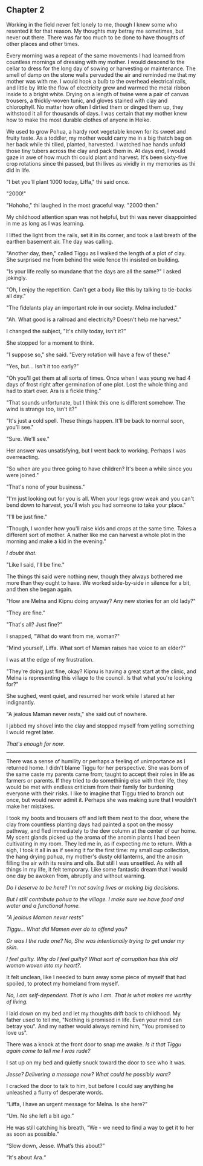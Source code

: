 ## Chapter 2

Working in the field never felt lonely to me, though I knew some who resented it for that reason. My thoughts may betray me sometimes, but never out there. There was far too much to be done to have thoughts of other places and other times.

Every morning was a repeat of the same movements I had learned from countless mornings of dressing with my mother. I would descend to the cellar to dress for the long day of sowing or harvesting or maintenance. The smell of damp on the stone walls pervaded the air and reminded me that my mother was with me. I would hook a bulb to the overhead electrical rails, and little by little the flow of electricity grew and warmed the metal ribbon inside to a bright white. Drying on a length of twine were a pair of canvas trousers, a thickly-woven tunic, and gloves stained with clay and chlorophyll. No matter how often I dirtied them or dinged them up, they withstood it all for thousands of days. I was certain that my mother knew how to make the most durable clothes of anyone in Heiko.

We used to grow Pohua, a hardy root vegetable known for its sweet and fruity taste. As a toddler, my mother would carry me in a big thatch bag on her back while thi tilled, planted, harvested. I watched hae hands unfold those tiny tubers across the clay and pack them in. At days end, I would gaze in awe of how much thi could plant and harvest. It's been sixty-five crop rotations since thi passed, but thi lives as vividly in my memories as thi did in life.

"I bet you'll plant 1000 today, Liffa," thi said once.

"2000!"

"Hohoho," thi laughed in the most graceful way. "2000 then."

My childhood attention span was not helpful, but thi was never disappointed in me as long as I was learning.

I lifted the light from the rails, set it in its corner, and took a last breath of the earthen basement air. The day was calling.

"Another day, then," called Tiggu as I walked the length of a plot of clay. She surprised me from behind the wide fence thi insisted on building.

"Is your life really so mundane that the days are all the same?" I asked jokingly.

"Oh, I enjoy the repetition. Can't get a body like this by talking to tie-backs all day."

"The fidelants play an important role in our society. Melna included."

"Ah. What good is a railroad and electricity? Doesn't help me harvest."

I changed the subject, "It's chilly today, isn't it?"

She stopped for a moment to think. 

"I suppose so," she said. "Every rotation will have a few of these."

"Yes, but... Isn't it too early?”

"Oh you'll get them at all sorts of times. Once when I was young we had 4 days of frost right after germination of one plot. Lost the whole thing and had to start over. Ara is a fickle thing."

"That sounds unfortunate, but I think this one is different somehow. The wind is strange too, isn't it?"

"It's just a cold spell. These things happen. It'll be back to normal soon, you'll see."

"Sure. We'll see."

Her answer was unsatisfying, but I went back to working. Perhaps I was overreacting.

"So when are you three going to have children? It's been a while since you were joined."

"That's none of your business."

"I'm just looking out for you is all. When your legs grow weak and you can't bend down to harvest, you'll wish you had someone to take your place."

"I'll be just fine."

"Though, I wonder how you'll raise kids and crops at the same time. Takes a different sort of mother. A nather like me can harvest a whole plot in the morning and make a kid in the evening."

_I doubt that._

"Like I said, I'll be fine." 

The things thi said were nothing new, though they always bothered me more than they ought to have. We worked side-by-side in silence for a bit, and then she began again.

"How are Melna and Kipnu doing anyway? Any new stories for an old lady?"

"They are fine."

"That's all? Just fine?"

I snapped, "What do want from me, woman?"

"Mind yourself, Liffa. What sort of Maman raises hae voice to an elder?"

I was at the edge of my frustration.

"They're doing just fine, okay? Kipnu is having a great start at the clinic, and Melna is representing this village to the council. Is that what you're looking for?"

She sughed, went quiet, and resumed her work while I stared at her indignantly.

"A jealous Maman never rests," she said out of nowhere.

I jabbed my shovel into the clay and stopped myself from yelling something I would regret later. 

_That's enough for now_.

---

There was a sense of humility or perhaps a feeling of unimportance as I returned home. I didn't blame Tiggu for her perspective. She was born of the same caste my parents came from; taught to accept their roles in life as farmers or parents. If they tried to do somethiinig else with their life, they would be met with endless criticism from their family for burdening everyone with their risks. I like to imagine that Tiggu tried to branch out once, but would never admit it. Perhaps she was making sure that I wouldn't make her mistakes.

I took my boots and trousers off and left them next to the door, where the clay from countless planting days had painted a spot on the mossy pathway, and fled immediately to the dew column at the center of our home. My scent glands picked up the aroma of the anomin plants I had been cultivating in my room. They led me in, as if expecting me to return. With a sigh, I took it all in as if seeing it for the first time: my small cup collection, the hang drying pohua, my mother's dusty old lanterns, and the anosin filling the air with its resins and oils. But still I was unsettled. As with all things in my life, it felt temporary. Like some fantastic dream that I would one day be awoken from, abruptly and without warning.

_Do I deserve to be here? I'm not saving lives or making big decisions._ 

_But I still contribute pohua to the village. I make sure we have food and water and a functional home._

_"A jealous Maman never rests"_

_Tiggu... What did Mamen ever do to offend you?_

_Or was I the rude one? No, She was intentionally trying to get under my skin._

_I feel guilty. Why do I feel guilty? What sort of corruption has this old woman woven into my heart?_. 

It felt unclean, like I needed to burn away some piece of myself that had spoiled, to protect my homeland from myself.

_No, I am self-dependent. That is who I am. That is what makes me worthy of living._

I laid down on my bed and let my thoughts drift back to childhood. My father used to tell me, "Nothing is promised in life. Even your mind can betray you". And my nather would always remind him, "You promised to love us".

There was a knock at the front door to snap me awake. _Is it that Tiggu again come to tell me I was rude?_ 

I sat up on my bed and quietly snuck toward the door to see who it was. 

_Jesse? Delivering a message now? What could he possibly want?_

I cracked the door to talk to him, but before I could say anything he unleashed a flurry of desperate words.

“Liffa, I have an urgent message for Melna. Is she here?”

“Um. No she left a bit ago.”

He was still catching his breath, “We - we need to find a way to get it to her as soon as possible.”

“Slow down, Jesse. What’s this about?”

“It's about Ara.“
